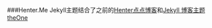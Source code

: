 ###Henter.Me
Jekyll主题结合了之前的<a href="http://henter.diandian.com">Henter点点博客</a>和<a href="http://www.pizn.net/14-11-2012/theone-blog-theme/" title="theOne">Jekyll 博客主题 theOne</a>
